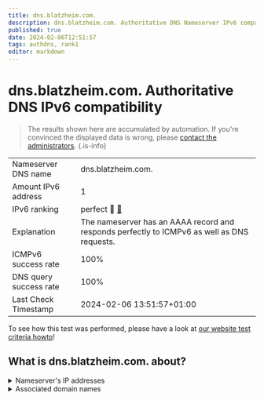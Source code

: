 ```yaml
---
title: dns.blatzheim.com.
description: dns.blatzheim.com. Authoritative DNS Nameserver IPv6 compatibility
published: true
date: 2024-02-06T12:51:57
tags: authdns, rank1
editor: markdown
---
```


# dns.blatzheim.com. Authoritative DNS IPv6 compatibility

> The results shown here are accumulated by automation. If you're convinced the displayed data is wrong, please [contact the administrators](/howto/chat). 
{.is-info}




|   |   |
| - | - |
| Nameserver DNS name | dns.blatzheim.com.
| Amount IPv6 address | 1
| IPv6 ranking | perfect :1st_place_medal: [🔗](/howto/ranking) |
| Explanation | The nameserver has an AAAA record and responds perfectly to ICMPv6 as well as DNS requests. |
| ICMPv6 success rate | 100%|
| DNS query success rate | 100% |
| Last Check Timestamp | 2024-02-06 13:51:57+01:00 |

To see how this test was performed, please have a look at [our website test criteria howto](/howto/testcriteria/authdns)!


## What is dns.blatzheim.com. about?




<details>
<summary>Nameserver's IP addresses</summary>

2a02:b30:101:100::2

</details>



<details>
<summary>Associated domain names</summary>

www.bmel.de

</details>
